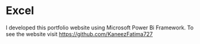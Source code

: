 # Excel
I developed this  portfolio website using Microsoft Power Bi Framework. To see the website visit https://github.com/KaneezFatima727
